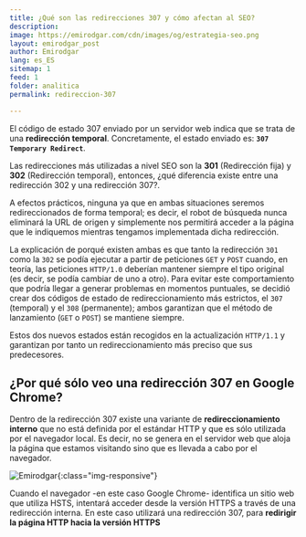 ```yaml
---
title: ¿Qué son las redirecciones 307 y cómo afectan al SEO? 
description: 
image: https://emirodgar.com/cdn/images/og/estrategia-seo.png
layout: emirodgar_post
author: Emirodgar
lang: es_ES
sitemap: 1
feed: 1
folder: analitica
permalink: redireccion-307

--- 
```


El código de estado 307 enviado por un servidor web indica que se trata de una **redirección temporal**. Concretamente, el estado enviado es: **`307 Temporary Redirect`**.

Las redirecciones más utilizadas a nivel SEO son la **301** (Redirección fija) y **302** (Redirección temporal), entonces, ¿qué diferencia existe entre una redirección 302 y una redirección 307?.

A efectos prácticos, ninguna ya que en ambas situaciones seremos redireccionados de forma temporal; es decir, el robot de búsqueda nunca eliminará la URL de origen y simplemente nos permitirá acceder a la página que le indiquemos mientras tengamos implementada dicha redirección.

La explicación de porqué existen ambas es que tanto la redirección `301` como la `302` se podía ejecutar a partir de peticiones `GET` y `POST` cuando, en teoría, las peticiones `HTTP/1.0` deberían mantener siempre el tipo original (es decir, se podía cambiar de uno a otro). Para evitar este comportamiento que podría llegar a generar problemas en momentos puntuales, se decidió crear dos códigos de estado de redireccionamiento más estrictos, el `307` (temporal) y el `308` (permanente); ambos garantizan que el método de lanzamiento (`GET` o `POST`) se mantiene siempre. 

Estos dos nuevos estados están recogidos en la actualización `HTTP/1.1` y garantizan por tanto un redireccionamiento más preciso que sus predecesores.


## ¿Por qué sólo veo una redirección 307 en Google Chrome?

Dentro de la redirección 307 existe una variante de **redireccionamiento interno** que no está definida por el estándar HTTP y que es sólo utilizada por el navegador local. Es decir, no se genera en el servidor web que aloja la página que estamos visitando sino que es llevada a cabo por el navegador.

![Emirodgar](https://emirodgar.com/cdn/images/posts/redireccion-307.jpg){:class="img-responsive"}

Cuando el navegador -en este caso Google Chrome- identifica un sitio web que utiliza HSTS, intentará acceder desde la versión HTTPS a través de una redirección interna. En este caso utilizará una redirección 307, para **redirigir la página HTTP hacia la versión HTTPS**
<!--stackedit_data:
eyJoaXN0b3J5IjpbMjExMDkwNTI0Nyw0MDA3NTE4MzYsMzY3MD
g0NjMyXX0=
-->